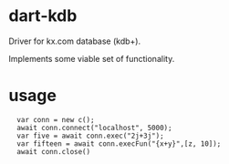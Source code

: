 # dart-kdb

Driver for kx.com database (kdb+).

Implements some viable set of functionality. 

# usage

```
  var conn = new c();
  await conn.connect("localhost", 5000);
  var five = await conn.exec("2j+3j");
  var fifteen = await conn.execFun("{x+y}",[z, 10]);
  await conn.close()
```
